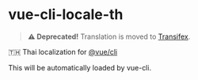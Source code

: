 # vue-cli-locale-th

> **⚠️ Deprecated!** Translation is moved to [Transifex](https://www.transifex.com/vuejs/vue-cli/language/th/).

🇹🇭 Thai localization for [@vue/cli](https://github.com/vuejs/vue-cli)

This will be automatically loaded by vue-cli.
